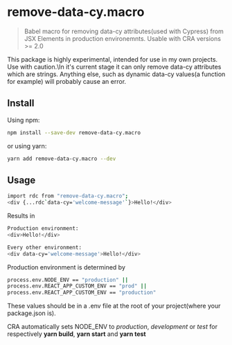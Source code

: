 # remove-data-cy.macro

> Babel macro for removing data-cy attributes(used with Cypress) from JSX Elements in production environemnts.
> Usable with CRA versions >= 2.0

This package is highly experimental, intended for use in my own projects.\
Use with caution.\In it's current stage it can only remove data-cy attributes which are strings.
Anything else, such as dynamic data-cy values(a function for example) will probably cause an error.

## Install

Using npm:

```sh
npm install --save-dev remove-data-cy.macro
```

or using yarn:

```sh
yarn add remove-data-cy.macro --dev
```

## Usage

```sh
import rdc from "remove-data-cy.macro";
<div {...rdc`data-cy='welcome-message'`}>Hello!</div>
```

Results in

```sh
Production environment:
<div>Hello!</div>

Every other environment:
<div data-cy='welcome-message'>Hello!</div>
```

Production environment is determined by

```sh
process.env.NODE_ENV == "production" ||
process.env.REACT_APP_CUSTOM_ENV == "prod" ||
process.env.REACT_APP_CUSTOM_ENV == "production"
```

These values should be in a .env file at the root of your project(where your package.json is).

CRA automatically sets NODE_ENV to *production*, *development* or *test* for respectively **yarn build**, **yarn start** and **yarn test**
